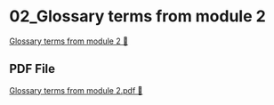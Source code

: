# 02_Glossary terms from module 2

[Glossary terms from module 2 🔗](https://www.coursera.org/learn/cloud-security-risks-identify-and-protect-against-threats/supplement/7JlKx/glossary-terms-from-module-2)

## PDF File

[Glossary terms from module 2.pdf 🔗](https://1drv.ms/b/c/526c45566c8c239a/EWlpXnhDbQJItN6C4fG_hC4BWV07rS_vDU4BGZmEnsQYMQ?e=1yvmnr)
